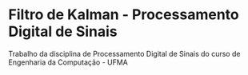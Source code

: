# Filtro de Kalman - Processamento Digital de Sinais
Trabalho da disciplina de Processamento Digital de Sinais do curso de Engenharia da Computação - UFMA
